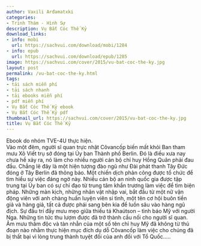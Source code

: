 ```yaml
---
author: Vaxili Arđamatxki
categories:
- Trinh Thám - Hình Sự
description: Vụ Bắt Cóc Thế Kỷ
download_links:
- info: mobi
  url: https://sachvui.com/download/mobi/1284
- info: epub
  url: https://sachvui.com/download/epub/1285
image: https://sachvui.com/cover/2015/vu-bat-coc-the-ky.jpg
layout: post
permalink: /vu-bat-coc-the-ky.html
tags:
- tải sách miễn phí
- tải sách nhanh
- tải ebooks miễn phí
- pdf miễn phí
- Vụ Bắt Cóc Thế Kỷ ebook
- Vụ Bắt Cóc Thế Kỷ pdf
thumbnail_url: https://sachvui.com/cover/2015/vu-bat-coc-the-ky.jpg
title: Vụ Bắt Cóc Thế Kỷ
---
```


 <div class="item-desc text-justify"> Ebook do nhóm TVE-4U thực hiện. <br> Vào một đêm, người sĩ quan trực nhật Côvancốp biến mất khỏi Ban tham mưu Xô Viết trụ sở đóng tại Ủy ban Thành phố Berlin. Đó là điều xưa nay chưa hề xảy ra, nó làm cho nhiều người cán bộ chỉ huy Hồng Quân phải đau đầu. Chẳng lẽ đây là một hiện tượng đào ngũ như Đài phát thanh Tây Đức đóng ở Tây Berlin đã thông báo. Một chiến dịch phản công được tổ chức để tìm hiểu sự việc đáng ngờ này. Nhiều cán bộ an ninh quốc gia được tập trung tại Ủy ban có sự chỉ đạo từ trung tâm khẩn trương làm việc để tìm biện pháp. Những màn kịch, những nhân vật nhập vai, bắt đầu từ một nữ vận động viên với anh chàng huấn luyện viên si tình, một tên cơ hội buôn tiền giả và hàng giả, tất cả được phái sang bên kia để luồn sâu vào hàng ngũ địch. Sự đấu trí đầy mưu mẹo giữa thiếu tá Khaútson – tình báo Mỹ với người Nga. Những tin tức thu lượm được đã trở thành cầu nối cho người sĩ quan. Âm mưu thâm độc và tàn nhẫn của một số tên chỉ huy Mỹ đã không từ thủ đoạn nào nhằm thực hiện mục đích dụ dỗ Côvancốp làm việc cho chúng đã bị thất bại vì lòng trung thành tuyệt đối của anh đối với Tổ Quốc..... </div>